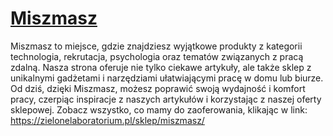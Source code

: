 # [Miszmasz](https://zielonelaboratorium.pl/sklep/miszmasz/)

Miszmasz to miejsce, gdzie znajdziesz wyjątkowe produkty z kategorii technologia, rekrutacja, psychologia oraz tematów związanych z pracą zdalną. Nasza strona oferuje nie tylko ciekawe artykuły, ale także sklep z unikalnymi gadżetami i narzędziami ułatwiającymi pracę w domu lub biurze. Od dziś, dzięki Miszmasz, możesz poprawić swoją wydajność i komfort pracy, czerpiąc inspiracje z naszych artykułów i korzystając z naszej oferty sklepowej. Zobacz wszystko, co mamy do zaoferowania, klikając w link: https://zielonelaboratorium.pl/sklep/miszmasz/